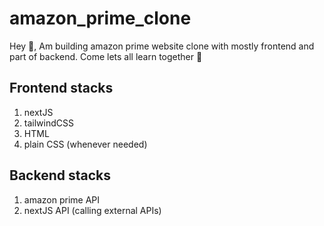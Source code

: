 # amazon_prime_clone

Hey 👋, Am building amazon prime website clone with mostly frontend and part of backend. Come lets all learn together 🍻

## Frontend stacks

1. nextJS
2. tailwindCSS
3. HTML
4. plain CSS (whenever needed)

## Backend stacks

1. amazon prime API
2. nextJS API (calling external APIs)
